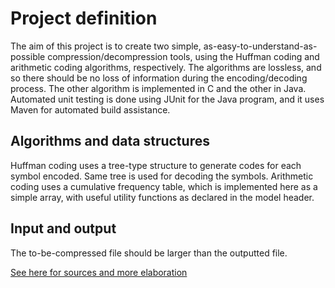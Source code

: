 # Project definition

The aim of this project is to create two simple, as-easy-to-understand-as-possible compression/decompression tools, using the Huffman coding and arithmetic coding algorithms, respectively. The algorithms are lossless, and so there should be no loss of information during the encoding/decoding process. The other algorithm is implemented in C and the other in Java. Automated unit testing is done using JUnit for the Java program, and it uses Maven for automated build assistance. 

## Algorithms and data structures

Huffman coding uses a tree-type structure to generate codes for each symbol encoded. Same tree is used for decoding the symbols. Arithmetic coding uses a cumulative frequency table, which is implemented here as a simple array, with useful utility functions as declared in the model header. 

## Input and output

The to-be-compressed file should be larger than the outputted file.

[See here for sources and more elaboration](https://github.com/duckling747/Compressiontron/blob/master/documentation/design_doc.md)
